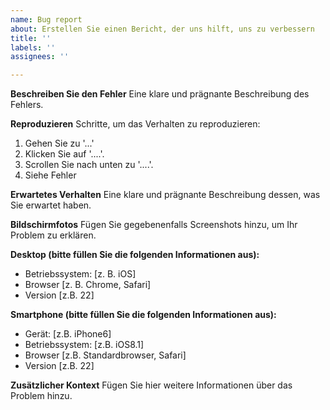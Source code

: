 ```yaml
---
name: Bug report
about: Erstellen Sie einen Bericht, der uns hilft, uns zu verbessern
title: ''
labels: ''
assignees: ''

---
```


**Beschreiben Sie den Fehler**
Eine klare und prägnante Beschreibung des Fehlers.

**Reproduzieren**
Schritte, um das Verhalten zu reproduzieren:
1. Gehen Sie zu '...'
2. Klicken Sie auf '....'.
3. Scrollen Sie nach unten zu '....'.
4. Siehe Fehler

**Erwartetes Verhalten**
Eine klare und prägnante Beschreibung dessen, was Sie erwartet haben.

**Bildschirmfotos**
Fügen Sie gegebenenfalls Screenshots hinzu, um Ihr Problem zu erklären.

**Desktop (bitte füllen Sie die folgenden Informationen aus):**
 - Betriebssystem: [z. B. iOS]
 - Browser [z. B. Chrome, Safari]
 - Version [z.B. 22]

**Smartphone (bitte füllen Sie die folgenden Informationen aus):**
 - Gerät: [z.B. iPhone6]
 - Betriebssystem: [z.B. iOS8.1]
 - Browser [z.B. Standardbrowser, Safari]
 - Version [z.B. 22]

**Zusätzlicher Kontext**
Fügen Sie hier weitere Informationen über das Problem hinzu.
